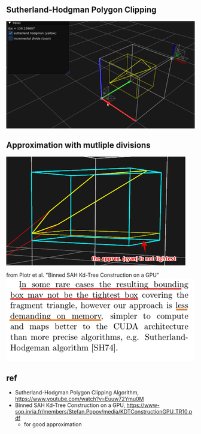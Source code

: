 
## Sutherland-Hodgman Polygon Clipping
![image](demo.gif)

## Approximation with mutliple divisions
![image](approx.png)

from Piotr et al. "Binned SAH Kd-Tree Construction on a GPU"
![image](ref.png) 

## ref
- Sutherland-Hodgman Polygon Clipping Algorithm, https://www.youtube.com/watch?v=Euuw72Ymu0M
- Binned SAH Kd-Tree Construction on a GPU, https://www-sop.inria.fr/members/Stefan.Popov/media/KDTConstructionGPU_TR10.pdf
    - for good approximation